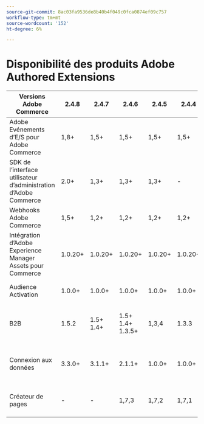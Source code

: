 ```yaml
---
source-git-commit: 8ac03fa9536de8b40b4f049c0fca0874ef09c757
workflow-type: tm+mt
source-wordcount: '152'
ht-degree: 6%

---
```

# Disponibilité des produits Adobe Authored Extensions


<table style="table-layout:auto">
  <thead>
    <tr>
      <th>Versions Adobe Commerce</th>
      <th>2.4.8</th>
      <th>2.4.7</th>
      <th>2.4.6</th>
      <th>2.4.5</th>
      <th>2.4.4</th>
      <th></th>
    </tr>
  </thead>
  <tbody>
      <tr>
          <td>Adobe Evénements d’E/S pour Adobe Commerce</td>
          <td>1,8+</td>
          <td>1,5+</td>
          <td>1,5+</td>
          <td>1,5+</td>
          <td>1,5+</td>
          <td>
              <a href="https://developer.adobe.com/commerce/extensibility/events/installation/">Compositeur</a><br/>
              <a href="https://developer.adobe.com/commerce/extensibility/events/release-notes/">Notes de mise à jour</a><br/>
          </td>
      </tr>
      <tr>
          <td>SDK de l’interface utilisateur d’administration d’Adobe Commerce</td>
          <td>2.0+</td>
          <td>1,3+</td>
          <td>1,3+</td>
          <td>1,3+</td>
          <td>-</td>
          <td>
              <a href="https://developer.adobe.com/commerce/extensibility/admin-ui-sdk/installation/">Notes de mise à jour du compositeur</a><br/><a href="https://developer.adobe.com/commerce/extensibility/admin-ui-sdk/release-notes/">
              </a><br/>
          </td>
      </tr>
      <tr>
          <td>Webhooks Adobe Commerce</td>
          <td>1,5+</td>
          <td>1,2+</td>
          <td>1,2+</td>
          <td>1,2+</td>
          <td>1,2+</td>
          <td>
              <a href="https://developer.adobe.com/commerce/extensibility/webhooks/installation/">Compositeur</a><br/>
              <a href="https://developer.adobe.com/commerce/extensibility/webhooks/release-notes/">Notes de mise à jour</a><br/>
          </td>
      </tr>
      <tr>
          <td>Intégration d’Adobe Experience Manager Assets pour Commerce</td>
          <td>1.0.20+</td>
          <td>1.0.20+</td>
          <td>1.0.20+</td>
          <td>1.0.20+</td>
          <td>1.0.20+</td>
          <td>
              <a href="https://experienceleague.adobe.com/en/docs/commerce-admin/content-design/aem-asset-management/getting-started/aem-assets-configure-commerce">Compositeur</a><br/>
              <a href="https://experienceleague.adobe.com/en/docs/commerce-admin/content-design/aem-asset-management/aem-assets-release-notes">Notes de mise à jour</a><br/>
          </td>
      </tr>
      <tr>
          <td>Audience Activation</td>
          <td>1.0.0+</td>
          <td>1.0.0+</td>
          <td>1.0.0+</td>
          <td>1.0.0+</td>
          <td>1.0.0+</td>
          <td>
              <a href="https://commercemarketplace.adobe.com/magento-audiences.html">Marché</a><br/>
              <a href="https://experienceleague.adobe.com/en/docs/commerce-admin/customers/audience-activation#release-notes">Notes de mise à jour</a><br/>
          </td>
      </tr>
      <tr>
          <td>B2B</td>
          <td>1.5.2</td>
          <td>1.5+<br /> 1.4+</td>
          <td>1.5+<br /> 1.4+<br /> 1.3.5+</td>
          <td>1,3,4</td>
          <td>1.3.3</td>
          <td>
              <a href="https://experienceleague.adobe.com/en/docs/commerce-admin/b2b/install">Notes de mise à jour du compositeur</a><br/><a href="https://experienceleague.adobe.com/en/docs/commerce-admin/b2b/release-notes">
              </a><br/>
          </td>
      </tr>
      <tr>
          <td>Connexion aux données</td>
          <td>3.3.0+</td>
          <td>3.1.1+</td>
          <td>2.1.1+</td>
          <td>1.0.0+</td>
          <td>1.0.0+</td>
          <td>
              <a href="https://commercemarketplace.adobe.com/magento-experience-platform-connector.html">Notes de mise à jour de Marketplace</a><br/><a href="https://experienceleague.adobe.com/en/docs/commerce/data-connection/release-notes">
              </a><br/>
          </td>
      </tr>
      <tr>
          <td>Créateur de pages</td>
          <td>-</td>
          <td>-</td>
          <td>1,7,3</td>
          <td>1,7,2</td>
          <td>1,7,1</td>
          <td>
              <a href="https://experienceleague.adobe.com/en/docs/commerce-admin/page-builder/guide-overview"> Guide de l’utilisateur </a><br/>
              <a href="https://experienceleague.adobe.com/en/docs/commerce-admin/page-builder/release-notes">Notes de mise à jour</a><br/>
          </td>
      </tr>
  </tbody>
</table>
